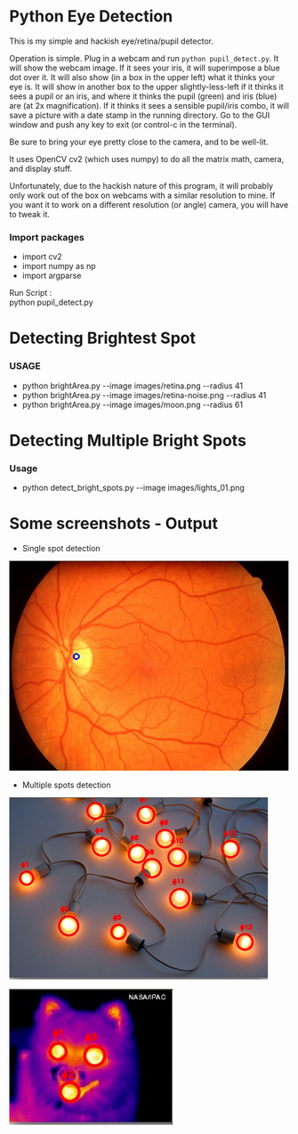 # Python Eye Detection

This is my simple and hackish eye/retina/pupil detector.
<br>

Operation is simple. Plug in a webcam and run `python pupil_detect.py`. It will show the webcam image. If it sees your iris, it will superimpose a blue dot over it. It will also show (in a box in the upper left) what it thinks your eye is. It will show in another box to the upper slightly-less-left if it thinks it sees a pupil or an iris, and where it thinks the pupil (green) and iris (blue) are (at 2x magnification). If it thinks it sees a sensible pupil/iris combo, it will save a picture with a date stamp in the running directory. Go to the GUI window and push any key to exit (or control-c in the terminal).

Be sure to bring your eye pretty close to the camera, and to be well-lit.

It uses OpenCV cv2 (which uses numpy) to do all the matrix math, camera, and display stuff.

Unfortunately, due to the hackish nature of this program, it will probably only work out of the box on webcams with a similar resolution to mine. If you want it to work on a different resolution (or angle) camera, you will have to tweak it.

### Import packages
- import cv2
- import numpy as np
- import argparse

Run Script :
<br>
python pupil_detect.py
<br>

# Detecting Brightest Spot


### USAGE
- python brightArea.py --image images/retina.png --radius 41
- python brightArea.py --image images/retina-noise.png --radius 41
- python brightArea.py --image images/moon.png --radius 61

# Detecting Multiple Bright Spots

### Usage
- python detect_bright_spots.py --image images/lights_01.png

# Some screenshots - Output 

- Single spot detection

![alt text](/outputImages/singleSpot.png "Eye Point Detection")
<br>
- Multiple spots detection

![alt text](/outputImages/multiple1.png "Multiple points detection lights")

![alt text](/outputImages/multiple2.png "Multiple points detection dog")










